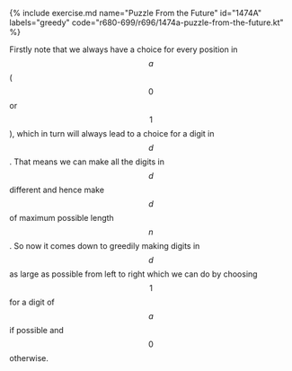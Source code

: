 {% include exercise.md name="Puzzle From the Future" id="1474A" labels="greedy" code="r680-699/r696/1474a-puzzle-from-the-future.kt" %}

Firstly note that we always have a choice for every position in $$a$$ ($$0$$ or $$1$$), which in turn will always lead to a choice for a digit in $$d$$.  That means we can make all the digits in $$d$$ different and hence make $$d$$ of maximum possible length $$n$$.  So now it comes down to greedily making digits in $$d$$ as large as possible from left to right which we can do by choosing $$1$$ for a digit of $$a$$ if possible and $$0$$ otherwise.
